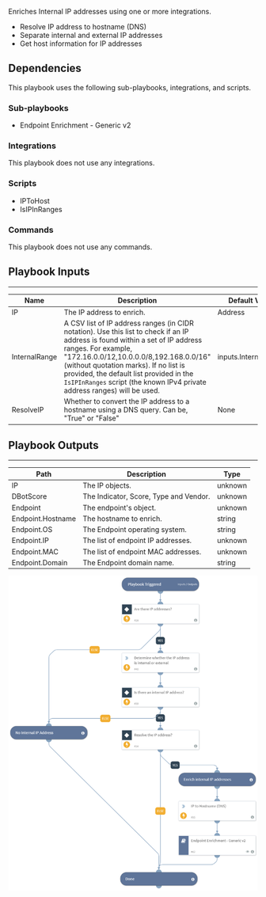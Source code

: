 Enriches Internal IP addresses using one or more integrations.

- Resolve IP address to hostname (DNS)
- Separate internal and external IP addresses
- Get host information for IP addresses

## Dependencies
This playbook uses the following sub-playbooks, integrations, and scripts.

### Sub-playbooks
* Endpoint Enrichment - Generic v2

### Integrations
This playbook does not use any integrations.

### Scripts
* IPToHost
* IsIPInRanges

### Commands
This playbook does not use any commands.

## Playbook Inputs
---

| **Name** | **Description** | **Default Value** | **Source** | **Required** |
| --- | --- | --- | --- | --- |
| IP | The IP address to enrich. | Address | IP | Optional |
| InternalRange | A CSV list of IP address ranges (in CIDR notation). Use this list to check if an IP address is found within a set of IP address ranges. For example, "172.16.0.0/12,10.0.0.0/8,192.168.0.0/16" (without quotation marks). If no list is provided, the default list provided in the `IsIPInRanges` script (the known IPv4 private address ranges) will be used. | inputs.InternalRange | - | Optional |
| ResolveIP | Whether to convert the IP address to a hostname using a DNS query. Can be, "True" or "False" | None | inputs.ResolveIP | Required |

## Playbook Outputs
---

| **Path** | **Description** | **Type** |
| --- | --- | --- |
| IP | The IP objects. | unknown |
| DBotScore | The Indicator, Score, Type and Vendor. | unknown |
| Endpoint | The endpoint's object. | unknown |
| Endpoint.Hostname | The hostname to enrich. | string |
| Endpoint.OS | The Endpoint operating system. | string |
| Endpoint.IP | The list of endpoint IP addresses. | unknown |
| Endpoint.MAC | The list of endpoint MAC addresses. | unknown |
| Endpoint.Domain | The Endpoint domain name. | string |

![IP_Enrichment_Internal_Generic_v2](https://github.com/ElazarK/content-docs/blob/master/images/playbooks/IP_Enrichment_Internal_Generic_v2.png)
